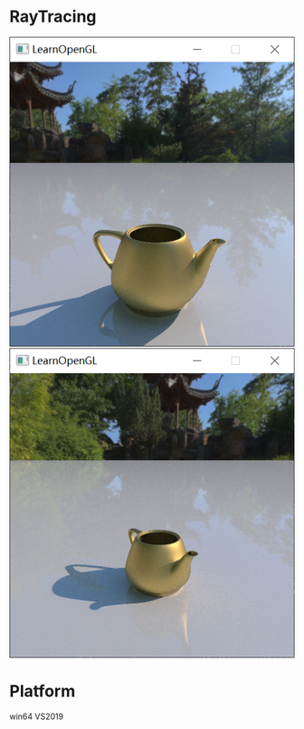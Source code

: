 # RayTracing
![image](https://github.com/nofushanquan/RayTracing/blob/master/image/1.png)
![image](https://github.com/nofushanquan/RayTracing/blob/master/image/2.png)
# Platform
win64 VS2019
